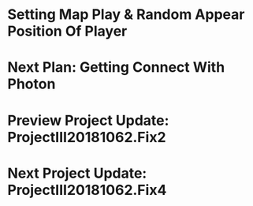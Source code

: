 # Setting Map Play & Random Appear Position Of Player
# Next Plan: Getting Connect With Photon
# Preview Project Update: ProjectIII20181062.Fix2
# Next Project Update: ProjectIII20181062.Fix4
